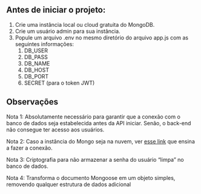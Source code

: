 ## Antes de iniciar o projeto:
1. Crie uma instância local ou cloud gratuita do MongoDB.
2. Crie um usuário admin para sua instância.
3. Popule um arquivo .env no mesmo diretório do arquivo app.js com as seguintes informações:
	1. DB_USER
	2. DB_PASS
	3. DB_NAME 	
	4. DB_HOST
	5. DB_PORT
	6. SECRET (para o token JWT)

## Observações
Nota 1:
Absolutamente necessário para garantir que a conexão com o banco de dados seja estabelecida antes da API iniciar. Senão, o back-end não consegue ter acesso aos usuários.

Nota 2:
Caso a instância do Mongo seja na nuvem, ver [esse link](https://www.mongodb.com/developer/code-examples/javascript/node-connect-mongodb-3-3-2/) que ensina a fazer a conexão.

Nota 3:
Criptografia para não armazenar a senha do usuário “limpa” no banco de dados. 

Nota 4:
Transforma o documento Mongoose em um objeto simples, removendo qualquer estrutura de dados adicional
